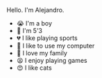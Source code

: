 
Hello. I'm Alejandro. 
- 😭 I'm a boy
- 🤔 I'm 5'3
- 💔 I like playing sports
- 🤣 I like to use my computer
- 🥲 I love my family
- 😫 I enjoy playing games
- 😍 I like cats
